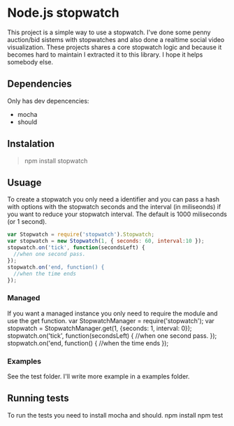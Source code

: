 Node.js stopwatch
=================
This project is a simple way to use a stopwatch. I've done some penny auction/bid sistems with stopwatches and also done a realtime social video visualization. These projects shares a core stopwatch logic and because it becomes hard to maintain I extracted it to this library. I hope it helps somebody else.

Dependencies
------------
Only has dev depencencies:

* mocha
* should

Instalation
-----------
> npm install stopwatch

Usuage
------
To create a stopwatch you only need a identifier and you can pass a hash with options with the stopwatch seconds and the interval (in miliseonds) if you want to reduce your stopwatch interval. The default is 1000 miliseconds (or 1 second).

```js
var Stopwatch = require('stopwatch').Stopwatch;
var stopwatch = new Stopwatch(1, { seconds: 60, interval:10 });
stopwatch.on('tick', function(secondsLeft) {
  //when one second pass.
});
stopwatch.on('end, function() {
  //when the time ends
});
```

### Managed
If you want a managed instance you only need to require the module and use the get function.
    var StopwatchManager = require('stopwatch');
    var stopwatch = StopwatchManager.get(1, {seconds: 1, interval: 0});
    stopwatch.on('tick', function(secondsLeft) {
      //when one second pass.
    });
    stopwatch.on('end, function() {
       //when the time ends
    });

### Examples
See the test folder. I'll write more example in a examples folder.

Running tests
-------------
To run the tests you need to install mocha and should. 
    npm install
    npm test
